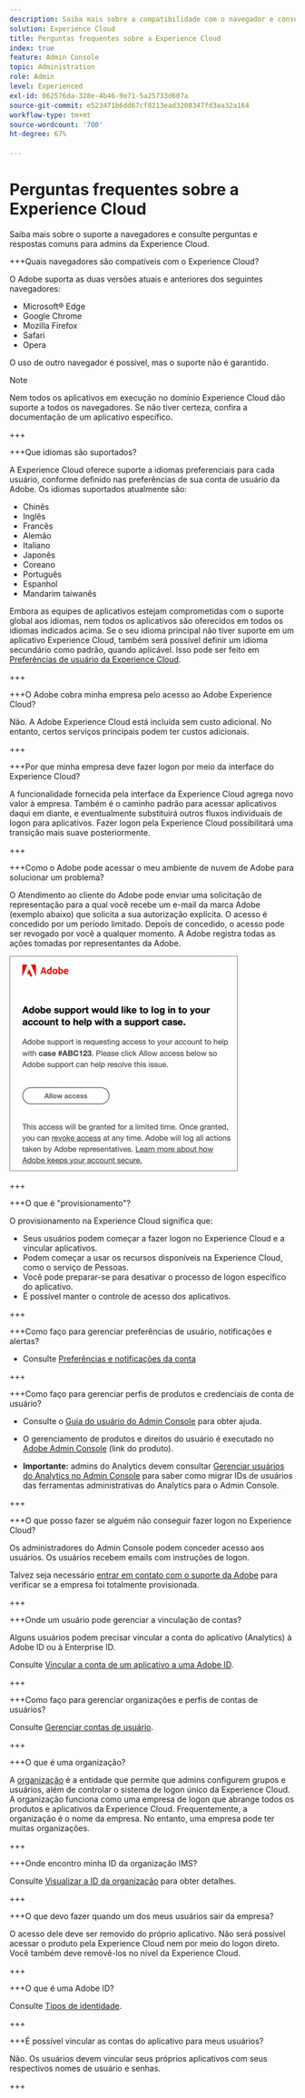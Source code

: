 ```yaml
---
description: Saiba mais sobre a compatibilidade com o navegador e consulte perguntas e respostas comuns para administradores na Adobe Experience Cloud.
solution: Experience Cloud
title: Perguntas frequentes sobre a Experience Cloud
index: true
feature: Admin Console
topic: Administration
role: Admin
level: Experienced
exl-id: 062576da-328e-4b46-9e71-5a25733d607a
source-git-commit: e523471b6dd67cf8213ead3208347fd3aa32a164
workflow-type: tm+mt
source-wordcount: '700'
ht-degree: 67%

---
```


# Perguntas frequentes sobre a Experience Cloud

Saiba mais sobre o suporte a navegadores e consulte perguntas e respostas comuns para admins da Experience Cloud.

+++Quais navegadores são compatíveis com o Experience Cloud?

O Adobe suporta as duas versões atuais e anteriores dos seguintes navegadores:

* Microsoft® Edge
* Google Chrome
* Mozilla Firefox
* Safari
* Opera

O uso de outro navegador é possível, mas o suporte não é garantido.

>[!NOTE]
>
>Nem todos os aplicativos em execução no domínio Experience Cloud dão suporte a todos os navegadores. Se não tiver certeza, confira a documentação de um aplicativo específico.

+++

+++Que idiomas são suportados?

A Experience Cloud oferece suporte a idiomas preferenciais para cada usuário, conforme definido nas preferências de sua conta de usuário da Adobe. Os idiomas suportados atualmente são:

* Chinês
* Inglês
* Francês
* Alemão
* Italiano
* Japonês
* Coreano
* Português
* Espanhol
* Mandarim taiwanês

Embora as equipes de aplicativos estejam comprometidas com o suporte global aos idiomas, nem todos os aplicativos são oferecidos em todos os idiomas indicados acima. Se o seu idioma principal não tiver suporte em um aplicativo Experience Cloud, também será possível definir um idioma secundário como padrão, quando aplicável. Isso pode ser feito em [Preferências de usuário da Experience Cloud](https://experience.adobe.com/preferences).

+++

+++O Adobe cobra minha empresa pelo acesso ao Adobe Experience Cloud?

Não. A Adobe Experience Cloud está incluída sem custo adicional. No entanto, certos serviços principais podem ter custos adicionais.

+++

+++Por que minha empresa deve fazer logon por meio da interface do Experience Cloud?

A funcionalidade fornecida pela interface da Experience Cloud agrega novo valor à empresa. Também é o caminho padrão para acessar aplicativos daqui em diante, e eventualmente substituirá outros fluxos individuais de logon para aplicativos. Fazer logon pela Experience Cloud possibilitará uma transição mais suave posteriormente.

+++

+++Como o Adobe pode acessar o meu ambiente de nuvem de Adobe para solucionar um problema?

O Atendimento ao cliente do Adobe pode enviar uma solicitação de representação para a qual você recebe um e-mail da marca Adobe (exemplo abaixo) que solicita a sua autorização explícita. O acesso é concedido por um período limitado. Depois de concedido, o acesso pode ser revogado por você a qualquer momento. A Adobe registra todas as ações tomadas por representantes da Adobe.

![Caso de suporte da Adobe](../assets/support-email.png)

+++

+++O que é &quot;provisionamento&quot;?

O provisionamento na Experience Cloud significa que:

* Seus usuários podem começar a fazer logon no Experience Cloud e a vincular aplicativos.
* Podem começar a usar os recursos disponíveis na Experience Cloud, como o serviço de Pessoas.
* Você pode preparar-se para desativar o processo de logon específico do aplicativo.
* É possível manter o controle de acesso dos aplicativos.

+++

+++Como faço para gerenciar preferências de usuário, notificações e alertas?

* Consulte [Preferências e notificações da conta](/help/interface/features/account-preferences.md)

+++

+++Como faço para gerenciar perfis de produtos e credenciais de conta de usuário?

* Consulte o [Guia do usuário do Admin Console](https://helpx.adobe.com/br/enterprise/admin-guide.html) para obter ajuda.

* O gerenciamento de produtos e direitos do usuário é executado no [Adobe Admin Console](https://adminconsole.adobe.com/enterprise) (link do produto).

* **Importante:** admins do Analytics devem consultar [Gerenciar usuários do Analytics no Admin Console](https://experienceleague.adobe.com/docs/analytics/admin/user-product-management/migrate-users/c-migration-tool.html?lang=pt-BR) para saber como migrar IDs de usuários das ferramentas administrativas do Analytics para o Admin Console.

+++

+++O que posso fazer se alguém não conseguir fazer logon no Experience Cloud?

Os administradores do Admin Console podem conceder acesso aos usuários. Os usuários recebem emails com instruções de logon.

Talvez seja necessário [entrar em contato com o suporte da Adobe](https://experienceleague.adobe.com/pt-br?support-solution=General&amp;lang=pt-BR#support) para verificar se a empresa foi totalmente provisionada.

+++

+++Onde um usuário pode gerenciar a vinculação de contas?

Alguns usuários podem precisar vincular a conta do aplicativo (Analytics) à Adobe ID ou à Enterprise ID.

Consulte [Vincular a conta de um aplicativo a uma Adobe ID](../administration/organizations.md).

+++

+++Como faço para gerenciar organizações e perfis de contas de usuários?

Consulte [Gerenciar contas de usuário](../administration/organizations.md).

+++

+++O que é uma organização?

A [organização](../administration/organizations.md) é a entidade que permite que admins configurem grupos e usuários, além de controlar o sistema de logon único da Experience Cloud. A organização funciona como uma empresa de logon que abrange todos os produtos e aplicativos da Experience Cloud. Frequentemente, a organização é o nome da empresa. No entanto, uma empresa pode ter muitas organizações.

+++

+++Onde encontro minha ID da organização IMS?

Consulte [Visualizar a ID da organização](../administration/organizations.md) para obter detalhes.

+++

+++O que devo fazer quando um dos meus usuários sair da empresa?

O acesso dele deve ser removido do próprio aplicativo. Não será possível acessar o produto pela Experience Cloud nem por meio do logon direto. Você também deve removê-los no nível da Experience Cloud.

+++

+++O que é uma Adobe ID?

Consulte [Tipos de identidade](https://helpx.adobe.com/br/enterprise/using/identity.html).

+++

+++É possível vincular as contas do aplicativo para meus usuários?

Não. Os usuários devem vincular seus próprios aplicativos com seus respectivos nomes de usuário e senhas.

+++
